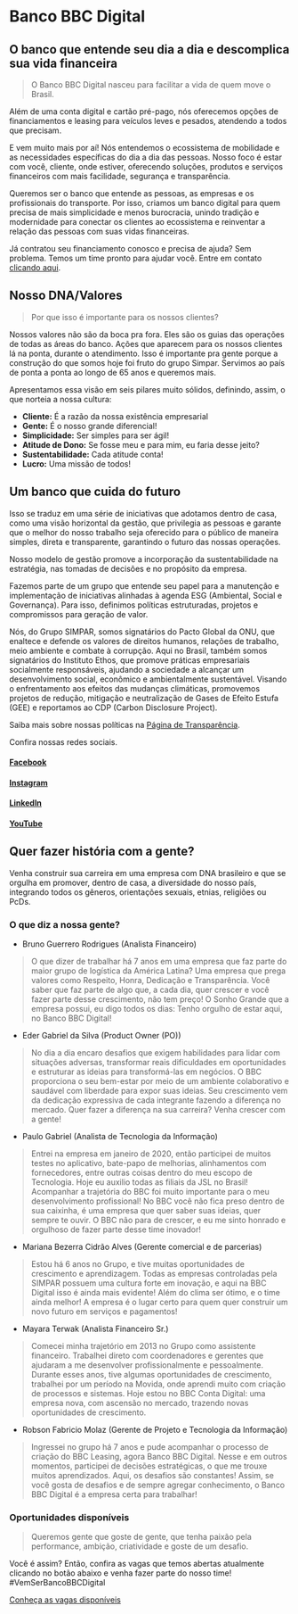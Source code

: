 # Banco BBC Digital

## O banco que entende seu dia a dia e descomplica sua vida financeira

> O Banco BBC Digital nasceu para facilitar a vida de quem move o Brasil.

Além de uma conta digital e cartão pré-pago, nós oferecemos opções de financiamentos e leasing para veículos leves e pesados, atendendo a todos que precisam.

E vem muito mais por aí! Nós entendemos o ecossistema de mobilidade e as necessidades específicas do dia a dia das pessoas. Nosso foco é estar com você, cliente, onde estiver, oferecendo soluções, produtos e serviços financeiros com mais facilidade, segurança e transparência.

Queremos ser o banco que entende as pessoas, as empresas e os profissionais do transporte. Por isso, criamos um banco digital para quem precisa de mais simplicidade e menos burocracia, unindo tradição e modernidade para conectar os clientes ao ecossistema e reinventar a relação das pessoas com suas vidas financeiras.

Já contratou seu financiamento conosco e precisa de ajuda? Sem problema. Temos um time pronto para ajudar você. Entre em contato [clicando aqui](https://bancobbcdigital.com.br/canais-atendimento).

## Nosso DNA/Valores

> Por que isso é importante para os nossos clientes?

Nossos valores não são da boca pra fora. Eles são os guias das operações de todas as áreas do banco. Ações que aparecem para os nossos clientes lá na ponta, durante o atendimento. Isso é importante pra gente porque a construção do que somos hoje foi fruto do grupo Simpar. Servimos ao país de ponta a ponta ao longo de 65 anos e queremos mais.

Apresentamos essa visão em seis pilares muito sólidos, definindo, assim, o que norteia a nossa cultura:

- **Cliente:** É a razão da nossa existência empresarial
- **Gente:** É o nosso grande diferencial!
- **Simplicidade:** Ser simples para ser ágil!
- **Atitude de Dono:** Se fosse meu e para mim, eu faria desse jeito?
- **Sustentabilidade:** Cada atitude conta!
- **Lucro:** Uma missão de todos!

## Um banco que cuida do futuro

Isso se traduz em uma série de iniciativas que adotamos dentro de casa, como uma visão horizontal da gestão, que privilegia as pessoas e garante que o melhor do nosso trabalho seja oferecido para o público de maneira simples, direta e transparente, garantindo o futuro das nossas operações.

Nosso modelo de gestão promove a incorporação da sustentabilidade na estratégia, nas tomadas de decisões e no propósito da empresa.

Fazemos parte de um grupo que entende seu papel para a manutenção e implementação de iniciativas alinhadas à agenda ESG (Ambiental, Social e Governança). Para isso, definimos políticas estruturadas, projetos e compromissos para geração de valor.

Nós, do Grupo SIMPAR, somos signatários do Pacto Global da ONU, que enaltece e defende os valores de direitos humanos, relações de trabalho, meio ambiente e combate à corrupção. Aqui no Brasil, também somos signatários do Instituto Ethos, que promove práticas empresariais socialmente responsáveis, ajudando a sociedade a alcançar um desenvolvimento social, econômico e ambientalmente sustentável. Visando o enfrentamento aos efeitos das mudanças climáticas, promovemos projetos de redução, mitigação e neutralização de Gases de Efeito Estufa (GEE) e reportamos ao CDP (Carbon Disclosure Project).

Saiba mais sobre nossas políticas na [Página de Transparência](https://bancobbcdigital.com.br/transparencia).

Confira nossas redes sociais.

#### [Facebook](https://www.facebook.com/bbcdigitaloficial)
#### [Instagram](https://www.instagram.com/bbcdigital/?hl=pt-br)
#### [LinkedIn](https://www.linkedin.com/company/bancobbcdigital/)
#### [YouTube](https://www.youtube.com/channel/UCPifNaf2qKoEm7V_AprDJtQ)

## Quer fazer história com a gente?

Venha construir sua carreira em uma empresa com DNA brasileiro e que se orgulha em promover, dentro de casa, a diversidade do nosso país, integrando todos os gêneros, orientações sexuais, etnias, religiões ou PcDs.

### O que diz a nossa gente?

- Bruno Guerrero Rodrigues (Analista Financeiro)
> O que dizer de trabalhar há 7 anos em uma empresa que faz parte do maior grupo de logística da América Latina? Uma empresa que prega valores como Respeito, Honra, Dedicação e Transparência. Você saber que faz parte de algo que, a cada dia, quer crescer e você fazer parte desse crescimento, não tem preço! O Sonho Grande que a empresa possui, eu digo todos os dias: Tenho orgulho de estar aqui, no Banco BBC Digital!

- Eder Gabriel da Silva (Product Owner (PO))
> No dia a dia encaro desafios que exigem habilidades para lidar com situações adversas, transformar reais dificuldades em oportunidades e estruturar as ideias para transformá-las em negócios. O BBC proporciona o seu bem-estar por meio de um ambiente colaborativo e saudável com liberdade para expor suas ideias. Seu crescimento vem da dedicação expressiva de cada integrante fazendo a diferença no mercado. Quer fazer a diferença na sua carreira? Venha crescer com a gente!

- Paulo Gabriel (Analista de Tecnologia da Informação)
> Entrei na empresa em janeiro de 2020, então participei de muitos testes no aplicativo, bate-papo de melhorias, alinhamentos com fornecedores, entre outras coisas dentro do meu escopo de Tecnologia. Hoje eu auxilio todas as filiais da JSL no Brasil! Acompanhar a trajetória do BBC foi muito importante para o meu desenvolvimento profissional! No BBC você não fica preso dentro de sua caixinha, é uma empresa que quer saber suas ideias, quer sempre te ouvir. O BBC não para de crescer, e eu me sinto honrado e orgulhoso de fazer parte desse time inovador!

- Mariana Bezerra Cidrão Alves (Gerente comercial e de parcerias)
> Estou há 6 anos no Grupo, e tive muitas oportunidades de crescimento e aprendizagem. Todas as empresas controladas pela SIMPAR possuem uma cultura forte em inovação, e aqui na BBC Digital isso é ainda mais evidente! Além do clima ser ótimo, e o time ainda melhor! A empresa é o lugar certo para quem quer construir um novo futuro em serviços e pagamentos!

- Mayara Terwak (Analista Financeiro Sr.)
> Comecei minha trajetório em 2013 no Grupo como assistente financeiro. Trabalhei direto com coordenadores e gerentes que ajudaram a me desenvolver profissionalmente e pessoalmente. Durante esses anos, tive algumas oportunidades de crescimento, trabalhei por um período na Movida, onde aprendi muito com criação de processos e sistemas. Hoje estou no BBC Conta Digital: uma empresa nova, com ascensão no mercado, trazendo novas oportunidades de crescimento.

- Robson Fabricio Molaz (Gerente de Projeto e Tecnologia da Informação)
> Ingressei no grupo há 7 anos e pude acompanhar o processo de criação do BBC Leasing, agora Banco BBC Digital. Nesse e em outros momentos, participei de decisões estratégicas, o que me trouxe muitos aprendizados. Aqui, os desafios são constantes! Assim, se você gosta de desafios e de sempre agregar conhecimento, o Banco BBC Digital é a empresa certa para trabalhar!

### Oportunidades disponíveis

> Queremos gente que goste de gente, que tenha paixão pela performance, ambição, criatividade e goste de um desafio.

Você é assim? Então, confira as vagas que temos abertas atualmente clicando no botão abaixo e venha fazer parte do nosso time! #VemSerBancoBBCDigital

[Conheça as vagas disponíveis](https://bbc_digital.gupy.io/)

